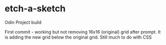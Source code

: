 # etch-a-sketch
Odin Project build

First commit - working but not removing 16x16 (original) grid after prompt. 
It is adding the new grid below the original grid. Still much to do with CSS
